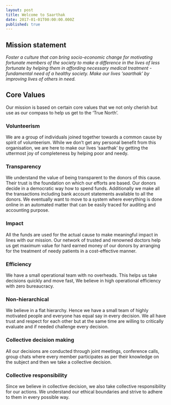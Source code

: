 ```yaml
---
layout: post
title: Welcome to Saarthak
date: 2017-01-01T00:00:00.000Z
published: true
---
```

## Mission statement
_Foster a culture that can bring socio-economic change for motivating fortunate members of the society to make a difference in the lives of less fortunate by helping them in affording necessary medical treatment -  fundamental need of a healthy society. Make our lives ‘saarthak’ by improving lives of others in need._

## Core Values
Our mission is based on certain core values that we not only cherish but use as our compass to help us get to the ‘True North’.

### Volunteerism
We are a group of individuals joined together towards a common cause by spirit of volunteerism. While we don’t get any personal benefit from this organisation, we are here to make our lives ‘saarthak’ by getting the uttermost joy of completeness by helping poor and needy.

### Transparency
We understand the value of being transparent to the donors of this cause. Their trust is the foundation on which our efforts are based. Our donors decide in a democratic way how to spend funds. Additionally we make all the transactions including bank account statements available to all the donors. We eventually want to move to a system where everything is done online in an automated matter that can be easily traced for auditing and accounting purpose. 

### Impact
All the funds are used for the actual cause to make meaningful impact in lines with our mission. Our network of trusted and renowned doctors help us get maximum value for hard earned money of our donors by arranging for the treatment of needy patients in a cost-effective manner.  

### Efficiency
We have a small operational team with no overheads. This helps us take decisions quickly and move fast, We believe in high operational efficiency with zero bureaucracy. 

### Non-hierarchical 
We believe in a flat hierarchy. Hence we have a small team of highly motivated people and everyone has equal say in every decision. We all have trust and respect for each other but at the same time are willing to critically evaluate and if needed challenge every decision.

### Collective decision making
All our decisions are conducted through joint meetings, conference calls, group chats where every member participates as per their knowledge on the subject and then we take a collective decision. 

### Collective responsibility
Since we believe in collective decision, we also take collective responsibility for our actions. We understand our ethical boundaries and strive to adhere to them in every possible way.
